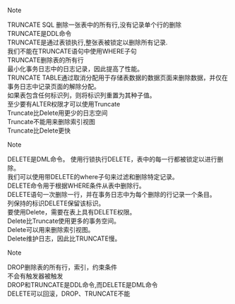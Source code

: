 
> [!NOTE]
> TRUNCATE 
  SQL 删除一张表中的所有行,没有记录单个行的删除       
  TRUNCATE是DDL命令      
  TRUNCATE是通过表锁执行,整张表被锁定以删除所有记录.      
  我们不能在TRUNCATE语句中使用WHERE子句     
  TRUNCATE删除表的所有行     
  最小化事务日志中的日志记录，因此提高了性能。    
  TRUNCATE TABLE通过取消分配用于存储表数据的数据页面来删除数据，并仅在事务日志中记录页面的解除分配。    
  如果表包含任何标识列，则将标识列重置为其种子值。    
  至少要有ALTER权限才可以使用Truncate    
  Truncate比Delete用更少的日志空间     
  Truncate不能用来删除索引视图    
  Truncate比Delete更快

> [!NOTE]
  DELETE是DML命令。 
  使用行锁执行DELETE，表中的每一行都被锁定以进行删除。   
  我们可以使用带DELETE的where子句来过滤和删除特定记录。    
  DELETE命令用于根据WHERE条件从表中删除行。    
  DELETE语句一次删除一行，并在事务日志中为每个删除的行记录一个条目。  
  列保持的标识DELETE保留该标识。    
  要使用Delete，需要在表上具有DELETE权限。   
  Delete比Truncate使用更多的事务空间。    
  Delete可以用来删除索引视图。    
  Delete维护日志，因此比TRUNCATE慢。   
  
> [!NOTE]
> DROP删除表的所有行，索引，约束条件   
  不会有触发器被触发   
  DROP和TRUNCATE是DDL命令,而DELETE是DML命令   
  DELETE可以回滚，DROP、TRUNCATE不能    
